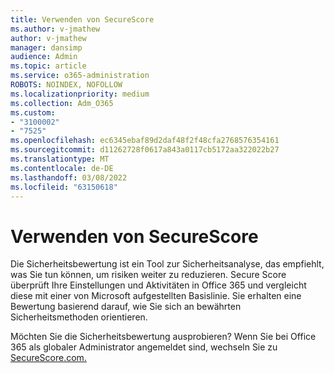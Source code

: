 ```yaml
---
title: Verwenden von SecureScore
ms.author: v-jmathew
author: v-jmathew
manager: dansimp
audience: Admin
ms.topic: article
ms.service: o365-administration
ROBOTS: NOINDEX, NOFOLLOW
ms.localizationpriority: medium
ms.collection: Adm_O365
ms.custom:
- "3100002"
- "7525"
ms.openlocfilehash: ec6345ebaf89d2daf48f2f48cfa2768576354161
ms.sourcegitcommit: d11262728f0617a843a0117cb5172aa322022b27
ms.translationtype: MT
ms.contentlocale: de-DE
ms.lasthandoff: 03/08/2022
ms.locfileid: "63150618"
---
```

# <a name="use-securescore"></a>Verwenden von SecureScore

Die Sicherheitsbewertung ist ein Tool zur Sicherheitsanalyse, das empfiehlt, was Sie tun können, um risiken weiter zu reduzieren. Secure Score überprüft Ihre Einstellungen und Aktivitäten in Office 365 und vergleicht diese mit einer von Microsoft aufgestellten Basislinie. Sie erhalten eine Bewertung basierend darauf, wie Sie sich an bewährten Sicherheitsmethoden orientieren.

Möchten Sie die Sicherheitsbewertung ausprobieren? Wenn Sie bei Office 365 als globaler Administrator angemeldet sind, wechseln Sie zu [SecureScore.com.](https://securescore.office.com/)
